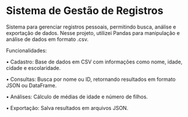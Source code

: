 # Sistema de Gestão de Registros

Sistema para gerenciar registros pessoais, permitindo busca, análise e exportação de dados. Nesse projeto, utilizei Pandas para manipulação e análise de dados em formato .csv. 

Funcionalidades:

• Cadastro: Base de dados em CSV com informações como nome, idade, cidade e escolaridade.

• Consultas: Busca por nome ou ID, retornando resultados em formato JSON ou DataFrame.

• Análises: Cálculo de médias de idade e número de filhos.

• Exportação: Salva resultados em arquivos JSON.
